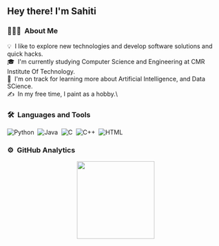 <h2>Hey there! I'm Sahiti</h2>

<h3> 👨🏻‍💻 &nbsp;About Me</h3>

💡 &nbsp;I like to explore new technologies and develop software solutions and quick hacks.\
🎓 &nbsp;I'm currently studying Computer Science and Engineering at CMR Institute Of Technology.\
🌱 &nbsp;I'm on track for learning more about Artificial Intelligence, and Data SCience.\
✍️ &nbsp;In my free time, I paint as a hobby.\

<h3> 🛠 &nbsp;Languages and Tools</h3>

![Python](https://img.shields.io/badge/-Python-05122A?style=flat&logo=python)&nbsp;
![Java](https://img.shields.io/badge/-Java-05122A?style=flat&logo=Java&logoColor=FFA518)&nbsp;
![C](https://img.shields.io/badge/-C-05122A?style=flat&logo=C&logoColor=A8B9CC)&nbsp;
![C++](https://img.shields.io/badge/-C++-05122A?style=flat&logo=C%2B%2B&logoColor=00599C)&nbsp;
![HTML](https://img.shields.io/badge/-HTML-05122A?style=flat&logo=HTML5)&nbsp;


<h3> ⚙️ &nbsp;GitHub Analytics</h3>

<p align="center">
<a href="https://github.com/KonduriSahiti">
  <img height="180em" src="https://github-readme-stats-eight-theta.vercel.app/api?username=KonduriSahiti&show_icons=true&theme=algolia&include_all_commits=true&count_private=true"/>
</a>
</p>
